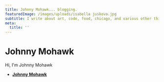```yaml
---
title: Johnny Mohawk... blogging.
featuredImage: /images/uploads/isabella juskova.jpg
subtitle: I write about art, code, food, chicago, and various other things that interest me. 
meta:
  title: ''
---
```


# Johnny Mohawk

Hi, I'm Johnny Mohawk

- **[Johnny Mohawk](https://www.johnnelsonalden.com/)**

